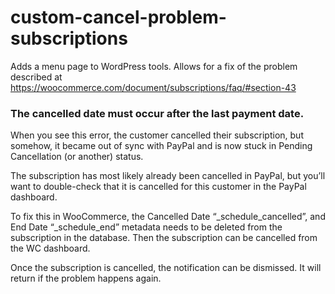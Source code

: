 # custom-cancel-problem-subscriptions

Adds a menu page to WordPress tools. Allows for a fix of the problem described at https://woocommerce.com/document/subscriptions/faq/#section-43

### The cancelled date must occur after the last payment date.

When you see this error, the customer cancelled their subscription, but somehow, it became out of sync with PayPal and is now stuck in Pending Cancellation (or another) status.

The subscription has most likely already been cancelled in PayPal, but you’ll want to double-check that it is cancelled for this customer in the PayPal dashboard.

To fix this in WooCommerce, the Cancelled Date “_schedule_cancelled”, and End Date “_schedule_end” metadata needs to be deleted from the subscription in the database. Then the subscription can be cancelled from the WC dashboard.

Once the subscription is cancelled, the notification can be dismissed. It will return if the problem happens again.